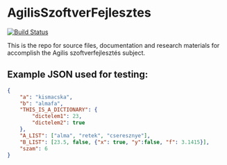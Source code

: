 # AgilisSzoftverFejlesztes
[![Build Status](https://travis-ci.org/CsToMy/AgilisSzoftverFejlesztes.svg?branch=master)](https://travis-ci.org/CsToMy/AgilisSzoftverFejlesztes)

This is the repo for source files, documentation and research materials for accomplish the Agilis szoftverfejlesztés subject.

## Example JSON used for testing:

```json
{
    "a": "kismacska",
    "b": "almafa",
    "THIS_IS_A_DICTIONARY": {
        "dictelem1": 23,
        "dictelem2": true
    },
    "A_LIST": ["alma", "retek", "cseresznye"],
    "B_LIST": [23.5, false, {"x": true, "y":false, "f": 3.1415}],
    "szam": 6
}
```
